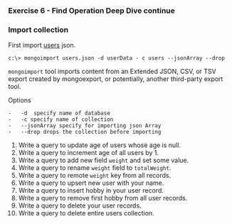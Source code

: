 ### Exercise 6 - Find Operation Deep Dive continue


### Import collection

First import [users](/data-sets) json.

```
c:\> mongoimport users.json -d userData - c users --jsonArray --drop 
```

`mongoimport` tool imports content from an Extended JSON, CSV, or TSV export created by mongoexport, or potentially, another third-party export tool.

Options

    -   -d  specify name of database
    -   -c specify name of collection
    -   --jsonArray specify for importing json Array
    -   --drop drops the collection before importing


1. Write a query to update age of users whose age is null.
2. Write a query to increment age of all users by 1.
3. Write a query to add new field `weight` and set some value.
4. Write a query to rename `weight` field to `totalWeight`.
5. Write a query to remote `weight` key from all records.
6. Write a query to upsert new user with your name.
7. Write a query to insert hobby in your user record.
8. Write a query to remove first hobby from all user records.
9. Write a query to delete your user records.
10. Write a query to delete entire users collection.
